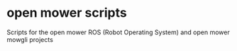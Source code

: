 # open mower scripts
Scripts for the open mower ROS (Robot Operating System) and open mower mowgli projects
